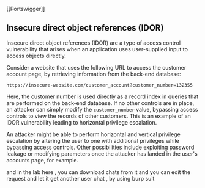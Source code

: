 [[Portswigger]]

## Insecure direct object references (IDOR)

Insecure direct object references (IDOR) are a type of access control vulnerability that arises when an application uses user-supplied input to access objects directly.

Consider a website that uses the following URL to access the customer account page, by retrieving information from the back-end database:

`https://insecure-website.com/customer_account?customer_number=132355`

Here, the customer number is used directly as a record index in queries that are performed on the back-end database. If no other controls are in place, an attacker can simply modify the `customer_number` value, bypassing access controls to view the records of other customers. This is an example of an IDOR vulnerability leading to horizontal privilege escalation.

An attacker might be able to perform horizontal and vertical privilege escalation by altering the user to one with additional privileges while bypassing access controls. Other possibilities include exploiting password leakage or modifying parameters once the attacker has landed in the user's accounts page, for example.

and in the lab here , you can download chats from it and you can edit the request and let it get another user chat , by using burp suit